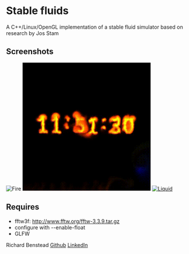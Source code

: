# Stable fluids
A C++/Linux/OpenGL implementation of a stable fluid simulator based on research by Jos Stam

## Screenshots
![Fire](output/sf_fire.gif)
![Fire clock](output/sf_clock.gif)
[![Liquid](output/sf_balls.gif)](https://youtu.be/tUs-WExrkkI)

## Requires
* fftw3f: http://www.fftw.org/fftw-3.3.9.tar.gz
 * configure with --enable-float
* GLFW

Richard Benstead
[Github](https://github.com/richardbenstead)
[LinkedIn](https://www.linkedin.com/in/rbenstead/)
